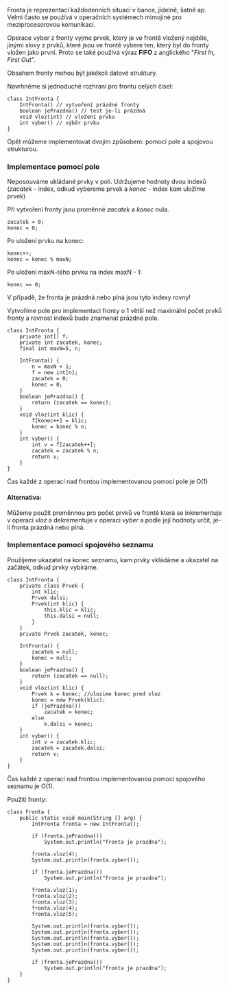Fronta je reprezentací každodenních situací v bance, jídelně, šatně ap. Velmi často se používá v operačních systémech mimojiné pro meziprocesorovou komunikaci.

Operace vyber z fronty vyjme prvek, který je ve frontě vložený nejdéle, jinými slovy z prvků, které jsou ve frontě vybere ten, který byl do fronty vložen jako první. Proto se také používá výraz **FIFO** z anglického "_First In, First Out_".

Obsahem fronty mohou být jakékoli datové struktury.

Navrhněme si jednoduché rozhraní pro frontu celých čísel:

```
class IntFronta {
    IntFronta() // vytvoření prázdné fronty
    boolean jePrazdna() // test je-li prázdná
    void vloz(int) // vložení prvku
    int vyber() // výběr prvku
}
```

Opět můžeme implementovat dvojím způsobem: pomocí pole a spojovou strukturou.

### Implementace pomocí pole

Neposouváme ukládané prvky v poli. Udržujeme hodnoty dvou indexů (_zacatek_ - index, odkud vybereme prvek a _konec_ - index kam uložíme prvek)

Při vytvoření fronty jsou proměnné _zacatek_ a _konec_ nula.

```
zacatek = 0;
konec = 0;
```

Po uložení prvku na konec:

```
konec++;
konec = konec % maxN;
```

Po uložení maxN-tého prvku na index maxN - 1:

```
konec == 0;
```

V případě, že fronta je prázdná nebo plná jsou tyto indexy rovny!

Vytvoříme pole pro implementaci fronty o 1 větší než maximální počet prvků fronty a rovnost indexů bude znamenat prázdné pole.

```
class IntFronta {
    private int[] f;
    private int zacatek, konec;
    final int maxN=5, n;

    IntFronta() {
        n = maxN + 1;
        f = new int[n];
        zacatek = 0; 
        konec = 0;
    }
    boolean jePrazdna() {
        return (zacatek == konec);
    }
    void vloz(int klic) {
        f[konec++] = klic; 
        konec = konec % n; 
    }
    int vyber() {
        int v = f[zacatek++];
        zacatek = zacatek % n;
        return v;
    }
}
```

Čas každé z operací nad frontou implementovanou pomocí pole je O(1)

#### Alternativa:

Můžeme použít proměnnou pro počet prvků ve frontě která se inkrementuje v operaci _vloz_ a dekrementuje v operaci _vyber_ a podle její hodnoty určit, je-li fronta prázdná nebo plná.

### Implementace pomocí spojového seznamu

Použijeme ukazatel na konec seznamu, kam prvky vkládáme a ukazatel na začátek, odkud prvky vybíráme.

```
class IntFronta {
    private class Prvek {
        int klic;
        Prvek dalsi;
        Prvek(int klic) {
            this.klic = klic;
            this.dalsi = null;
        }
    }
    private Prvek zacatek, konec;

    IntFronta() {
        zacatek = null;
        konec = null;
    }
    boolean jePrazdna() {
        return (zacatek == null);
    }
    void vloz(int klic) {
        Prvek k = konec; //ulozime konec pred vloz 
        konec = new Prvek(klic);
        if (jePrazdna())
            zacatek = konec;
        else
            k.dalsi = konec;
    }
    int vyber() {
        int v = zacatek.klic;
        zacatek = zacatek.dalsi;
        return v;
    }
}
```

Čas každé z operací nad frontou implementovanou pomocí spojového seznamu je O(1).

Použití fronty:

```
class Fronta {
    public static void main(String [] arg) {
        IntFronta fronta = new IntFronta();

        if (fronta.jePrazdna())
            System.out.println("fronta je prazdna");

        fronta.vloz(4);
        System.out.println(fronta.vyber());

        if (fronta.jePrazdna())
            System.out.println("fronta je prazdna");

        fronta.vloz(1);
        fronta.vloz(2);
        fronta.vloz(3);
        fronta.vloz(4);
        fronta.vloz(5);

        System.out.println(fronta.vyber());
        System.out.println(fronta.vyber());
        System.out.println(fronta.vyber());
        System.out.println(fronta.vyber());
        System.out.println(fronta.vyber());

        if (fronta.jePrazdna())
            System.out.println("fronta je prazdna");
    }
}
```